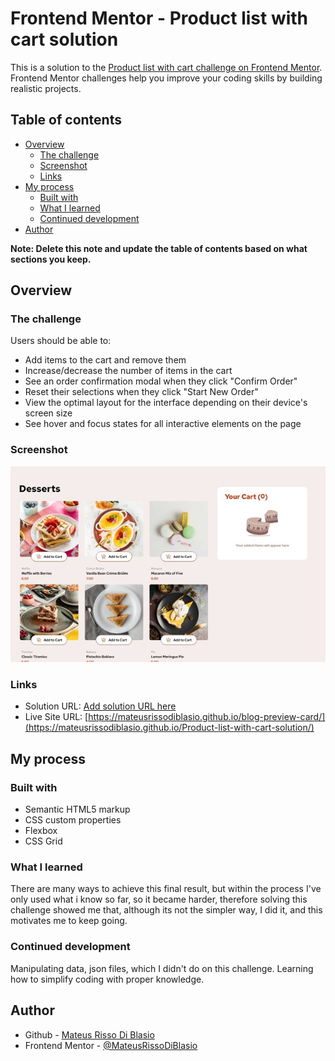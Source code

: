# Frontend Mentor - Product list with cart solution

This is a solution to the [Product list with cart challenge on Frontend Mentor](https://www.frontendmentor.io/challenges/product-list-with-cart-5MmqLVAp_d). Frontend Mentor challenges help you improve your coding skills by building realistic projects. 

## Table of contents

- [Overview](#overview)
  - [The challenge](#the-challenge)
  - [Screenshot](#screenshot)
  - [Links](#links)
- [My process](#my-process)
  - [Built with](#built-with)
  - [What I learned](#what-i-learned)
  - [Continued development](#continued-development)
- [Author](#author)

**Note: Delete this note and update the table of contents based on what sections you keep.**

## Overview

### The challenge

Users should be able to:

- Add items to the cart and remove them
- Increase/decrease the number of items in the cart
- See an order confirmation modal when they click "Confirm Order"
- Reset their selections when they click "Start New Order"
- View the optimal layout for the interface depending on their device's screen size
- See hover and focus states for all interactive elements on the page

### Screenshot

![Screen](./assets/screenshot.jpg)

### Links

- Solution URL: [Add solution URL here](https://your-solution-url.com)
- Live Site URL: [https://mateusrissodiblasio.github.io/blog-preview-card/](https://mateusrissodiblasio.github.io/Product-list-with-cart-solution/)

## My process

### Built with

- Semantic HTML5 markup
- CSS custom properties
- Flexbox
- CSS Grid

### What I learned

There are many ways to achieve this final result, but within the process I've only used what i know so far, so it became harder, therefore solving this challenge showed me that, although its not the simpler way, I did it, and this motivates me to keep going.

### Continued development

Manipulating data, json files, which I didn't do on this challenge. Learning how to simplify coding with proper knowledge.

## Author

- Github - [Mateus Risso Di Blasio](https://github.com/MateusRissoDiBlasio)
- Frontend Mentor - [@MateusRissoDiBlasio](https://www.frontendmentor.io/profile/MateusRissoDiBlasio)
